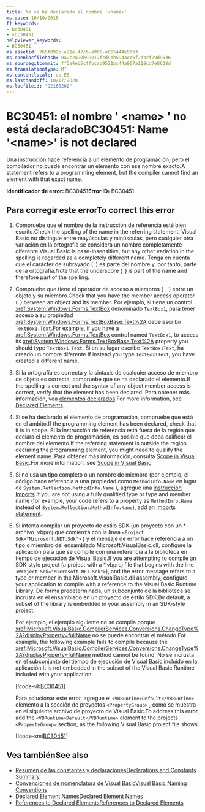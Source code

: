 ```yaml
---
title: No se ha declarado el nombre '<name>'
ms.date: 10/10/2018
f1_keywords:
- bc30451
- vbc30451
helpviewer_keywords:
- BC30451
ms.assetid: 765f099b-e21e-47c6-a906-a065444e56b3
ms.openlocfilehash: 0a2c2a90b99017fcd9bb594acc6f2dbcf29d9536
ms.sourcegitcommit: ff5a4eb5cffbcac9521bc44a907a118cd7e8638d
ms.translationtype: MT
ms.contentlocale: es-ES
ms.lasthandoff: 10/17/2020
ms.locfileid: "92160202"
---
```

# <a name="bc30451-name-name-is-not-declared"></a><span data-ttu-id="2a7ce-102">BC30451: el nombre ' \<name> ' no está declarado</span><span class="sxs-lookup"><span data-stu-id="2a7ce-102">BC30451: Name '\<name>' is not declared</span></span>

<span data-ttu-id="2a7ce-103">Una instrucción hace referencia a un elemento de programación, pero el compilador no puede encontrar un elemento con ese nombre exacto.</span><span class="sxs-lookup"><span data-stu-id="2a7ce-103">A statement refers to a programming element, but the compiler cannot find an element with that exact name.</span></span>

 <span data-ttu-id="2a7ce-104">**Identificador de error:** BC30451</span><span class="sxs-lookup"><span data-stu-id="2a7ce-104">**Error ID:** BC30451</span></span>

## <a name="to-correct-this-error"></a><span data-ttu-id="2a7ce-105">Para corregir este error</span><span class="sxs-lookup"><span data-stu-id="2a7ce-105">To correct this error</span></span>

1. <span data-ttu-id="2a7ce-106">Compruebe que el nombre de la instrucción de referencia esté bien escrito.</span><span class="sxs-lookup"><span data-stu-id="2a7ce-106">Check the spelling of the name in the referring statement.</span></span> <span data-ttu-id="2a7ce-107">Visual Basic no distingue entre mayúsculas y minúsculas, pero cualquier otra variación en la ortografía se considera un nombre completamente diferente.</span><span class="sxs-lookup"><span data-stu-id="2a7ce-107">Visual Basic is case-insensitive, but any other variation in the spelling is regarded as a completely different name.</span></span> <span data-ttu-id="2a7ce-108">Tenga en cuenta que el carácter de subrayado (`_`) es parte del nombre y, por tanto, parte de la ortografía.</span><span class="sxs-lookup"><span data-stu-id="2a7ce-108">Note that the underscore (`_`) is part of the name and therefore part of the spelling.</span></span>

2. <span data-ttu-id="2a7ce-109">Compruebe que tiene el operador de acceso a miembros ( `.` ) entre un objeto y su miembro.</span><span class="sxs-lookup"><span data-stu-id="2a7ce-109">Check that you have the member access operator (`.`) between an object and its member.</span></span> <span data-ttu-id="2a7ce-110">Por ejemplo, si tiene un control <xref:System.Windows.Forms.TextBox> denominado `TextBox1`, para tener acceso a su propiedad <xref:System.Windows.Forms.TextBoxBase.Text%2A> debe escribir `TextBox1.Text`.</span><span class="sxs-lookup"><span data-stu-id="2a7ce-110">For example, if you have a <xref:System.Windows.Forms.TextBox> control named `TextBox1`, to access its <xref:System.Windows.Forms.TextBoxBase.Text%2A> property you should type `TextBox1.Text`.</span></span> <span data-ttu-id="2a7ce-111">Si en su lugar escribe `TextBox1Text`, ha creado un nombre diferente.</span><span class="sxs-lookup"><span data-stu-id="2a7ce-111">If instead you type `TextBox1Text`, you have created a different name.</span></span>

3. <span data-ttu-id="2a7ce-112">Si la ortografía es correcta y la sintaxis de cualquier acceso de miembro de objeto es correcta, compruebe que se ha declarado el elemento.</span><span class="sxs-lookup"><span data-stu-id="2a7ce-112">If the spelling is correct and the syntax of any object member access is correct, verify that the element has been declared.</span></span> <span data-ttu-id="2a7ce-113">Para obtener más información, vea [elementos declarados](../../programming-guide/language-features/declared-elements/index.md).</span><span class="sxs-lookup"><span data-stu-id="2a7ce-113">For more information, see [Declared Elements](../../programming-guide/language-features/declared-elements/index.md).</span></span>

4. <span data-ttu-id="2a7ce-114">Si se ha declarado el elemento de programación, compruebe que está en el ámbito.</span><span class="sxs-lookup"><span data-stu-id="2a7ce-114">If the programming element has been declared, check that it is in scope.</span></span> <span data-ttu-id="2a7ce-115">Si la instrucción de referencia está fuera de la región que declara el elemento de programación, es posible que deba calificar el nombre del elemento.</span><span class="sxs-lookup"><span data-stu-id="2a7ce-115">If the referring statement is outside the region declaring the programming element, you might need to qualify the element name.</span></span> <span data-ttu-id="2a7ce-116">Para obtener más información, consulta [Scope in Visual Basic](../../programming-guide/language-features/declared-elements/scope.md).</span><span class="sxs-lookup"><span data-stu-id="2a7ce-116">For more information, see [Scope in Visual Basic](../../programming-guide/language-features/declared-elements/scope.md).</span></span>

5. <span data-ttu-id="2a7ce-117">Si no usa un tipo completo o un nombre de miembro (por ejemplo, el código hace referencia a una propiedad como `MethodInfo.Name` en lugar de `System.Reflection.MethodInfo.Name` ), agregue una [instrucción Imports](../statements/imports-statement-net-namespace-and-type.md).</span><span class="sxs-lookup"><span data-stu-id="2a7ce-117">If you are not using a fully qualified type or type and member name (for example, your code refers to a property as `MethodInfo.Name` instead of `System.Reflection.MethodInfo.Name`), add an [Imports statement](../statements/imports-statement-net-namespace-and-type.md).</span></span>

6. <span data-ttu-id="2a7ce-118">Si intenta compilar un proyecto de estilo SDK (un proyecto con un \* archivo. vbproj que comienza con la línea `<Project Sdk="Microsoft.NET.Sdk">` ) y el mensaje de error hace referencia a un tipo o miembro del ensamblado Microsoft.VisualBasic.dll, configure la aplicación para que se compile con una referencia a la biblioteca en tiempo de ejecución de Visual Basic.</span><span class="sxs-lookup"><span data-stu-id="2a7ce-118">If you are attempting to compile an SDK-style project (a project with a \*.vbproj file that begins with the line `<Project Sdk="Microsoft.NET.Sdk">`), and the error message refers to a type or member in the Microsoft.VisualBasic.dll assembly, configure your application to compile with a reference to the Visual Basic Runtime Library.</span></span> <span data-ttu-id="2a7ce-119">De forma predeterminada, un subconjunto de la biblioteca se incrusta en el ensamblado en un proyecto de estilo SDK.</span><span class="sxs-lookup"><span data-stu-id="2a7ce-119">By default, a subset of the library is embedded in your assembly in an SDK-style project.</span></span>

   <span data-ttu-id="2a7ce-120">Por ejemplo, el ejemplo siguiente no se compila porque <xref:Microsoft.VisualBasic.CompilerServices.Conversions.ChangeType%2A?displayProperty=fullName> no se puede encontrar el método.</span><span class="sxs-lookup"><span data-stu-id="2a7ce-120">For example, the following example fails to compile because the <xref:Microsoft.VisualBasic.CompilerServices.Conversions.ChangeType%2A?displayProperty=fullName> method cannot be found.</span></span> <span data-ttu-id="2a7ce-121">No se incrusta en el subconjunto del tiempo de ejecución de Visual Basic incluido en la aplicación.</span><span class="sxs-lookup"><span data-stu-id="2a7ce-121">It is not embedded in the subset of the Visual Basic Runtime included with your application.</span></span>

   [!code-vb[BC30451](~/samples/snippets/visualbasic/language-reference/error-messages/bc30451/program1.vb?highlight=7)]

   <span data-ttu-id="2a7ce-122">Para solucionar este error, agregue el `<VBRuntime>Default</VBRuntime>` elemento a la sección de proyectos `<PropertyGroup>` , como se muestra en el siguiente archivo de proyecto de Visual Basic.</span><span class="sxs-lookup"><span data-stu-id="2a7ce-122">To address this error, add the `<VBRuntime>Default</VBRuntime>` element to the projects `<PropertyGroup>` section, as the following Visual Basic project file shows.</span></span>

   [!code-xml[BC30451](~/samples/snippets/visualbasic/language-reference/error-messages/bc30451/vbruntime.vbproj?highlight=6)]

## <a name="see-also"></a><span data-ttu-id="2a7ce-123">Vea también</span><span class="sxs-lookup"><span data-stu-id="2a7ce-123">See also</span></span>

- [<span data-ttu-id="2a7ce-124">Resumen de las constantes y declaraciones</span><span class="sxs-lookup"><span data-stu-id="2a7ce-124">Declarations and Constants Summary</span></span>](../keywords/declarations-and-constants-summary.md)
- [<span data-ttu-id="2a7ce-125">Convenciones de nomenclatura de Visual Basic</span><span class="sxs-lookup"><span data-stu-id="2a7ce-125">Visual Basic Naming Conventions</span></span>](../../programming-guide/program-structure/naming-conventions.md)
- [<span data-ttu-id="2a7ce-126">Declared Element Names</span><span class="sxs-lookup"><span data-stu-id="2a7ce-126">Declared Element Names</span></span>](../../programming-guide/language-features/declared-elements/declared-element-names.md)
- [<span data-ttu-id="2a7ce-127">References to Declared Elements</span><span class="sxs-lookup"><span data-stu-id="2a7ce-127">References to Declared Elements</span></span>](../../programming-guide/language-features/declared-elements/references-to-declared-elements.md)
